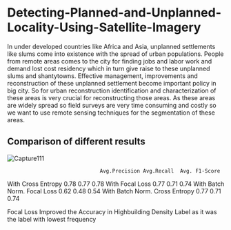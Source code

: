 # Detecting-Planned-and-Unplanned-Locality-Using-Satellite-Imagery
In under developed countries like Africa and Asia, unplanned settlements like slums come into existence with the spread of urban populations. People from remote areas comes to the city for finding jobs and labor work and demand lost cost residency which in turn give raise to these unplanned slums and shantytowns.
 Effective management, improvements and reconstruction of these unplanned settlement become important policy in big city. So for urban reconstruction identification and characterization of these areas is very crucial for reconstructing those areas. As these areas are widely spread so field surveys are very time consuming and costly so we want to use remote sensing techniques for the segmentation of these areas. 
 
## Comparison of different results

![Capture111](https://user-images.githubusercontent.com/19229312/86625201-23a6cb80-bfde-11ea-9b2b-a5ee48736ab2.PNG)

	                              Avg.Precision	Avg.Recall	Avg. F1-Score
With Cross Entropy	            0.78	        0.77	      0.78
With Focal Loss	                0.77	        0.71	      0.74
With Batch Norm. Focal Loss	    0.62        	0.48	      0.54
With Batch Norm. Cross Entropy	0.77	        0.71	      0.74

Focal Loss Improved the Accuracy in Highbuilding Density Label as it was the label with lowest frequency

